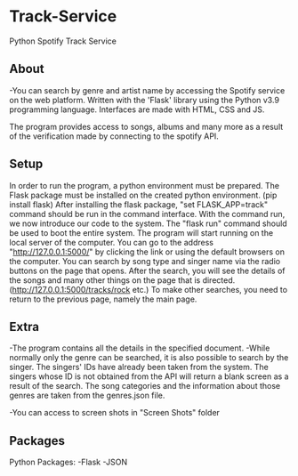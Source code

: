 # Track-Service
 Python Spotify Track Service

## About 
-You can search by genre and artist name by accessing the Spotify service on the web platform.
Written with the 'Flask' library using the Python v3.9 programming language.
Interfaces are made with HTML, CSS and JS.

The program provides access to songs, albums and many more as a result of the verification made by connecting to the spotify API.

## Setup
In order to run the program, a python environment must be prepared.
The Flask package must be installed on the created python environment. (pip install flask) After installing the flask package, "set FLASK_APP=track" command should be run in the command interface.
With the command run, we now introduce our code to the system.
The "flask run" command should be used to boot the entire system. The program will start running on the local server of the computer. You can go to the address "http://127.0.0.1:5000/" by clicking the link or using the default browsers on the computer.
You can search by song type and singer name via the radio buttons on the page that opens. After the search, you will see the details of the songs and many other things on the page that is directed. (http://127.0.0.1:5000/tracks/rock etc.) To make other searches, you need to return to the previous page, namely the main page.


## Extra
-The program contains all the details in the specified document.
-While normally only the genre can be searched, it is also possible to search by the singer. The singers' IDs have already been taken from the system. The singers whose ID is not obtained from the API will return a blank screen as a result of the search. The song categories and the information about those genres are taken from the genres.json file.

-You can access to screen shots in "Screen Shots" folder

## Packages
Python Packages:
-Flask 
-JSON
